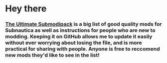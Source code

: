 # Hey there
### [The Ultimate Submodipack](https://github.com/Lustuc/The-Ultimate-Submodipack/blob/main/THE%20ULTIMATE%20SUBMODIPACK.md) is a big list of good quality mods for Subnautica as well as instructions for people who are new to modding. Keeping it on GitHub allows me to update it easily without ever worrying about losing the file, and is more practical for sharing with people. Anyone is free to reccomend new mods they'd like to see in the list!
